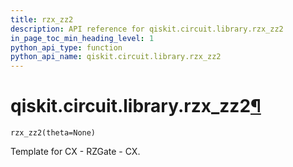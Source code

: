 ```yaml
---
title: rzx_zz2
description: API reference for qiskit.circuit.library.rzx_zz2
in_page_toc_min_heading_level: 1
python_api_type: function
python_api_name: qiskit.circuit.library.rzx_zz2
---
```


# qiskit.circuit.library.rzx\_zz2[¶](#qiskit-circuit-library-rzx-zz2 "Permalink to this headline")

<span id="qiskit.circuit.library.rzx_zz2" />

`rzx_zz2(theta=None)`

Template for CX - RZGate - CX.

